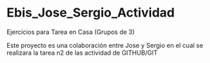 # Ebis_Jose_Sergio_Actividad
Ejercicios para Tarea en Casa (Grupos de 3)

Este proyecto es una colaboración entre Jose y Sergio en el cual se realizara la tarea n2 de las actividad de GITHUB/GIT

